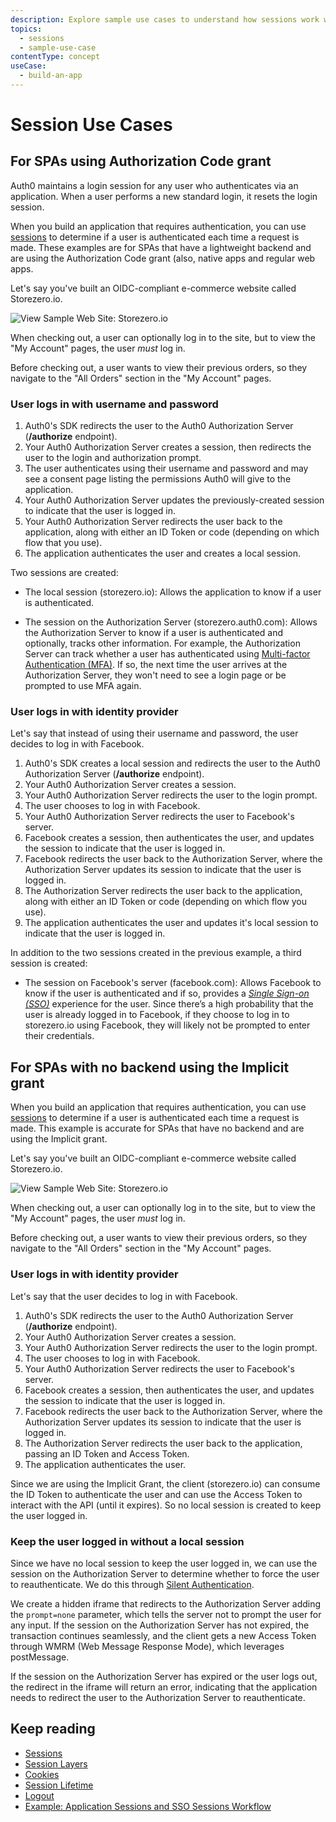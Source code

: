 ```yaml
---
description: Explore sample use cases to understand how sessions work with authentication in Auth0.
topics:
  - sessions
  - sample-use-case
contentType: concept
useCase:
  - build-an-app
---
```

# Session Use Cases

## For SPAs using Authorization Code grant

Auth0 maintains a login session for any user who authenticates via an application. When a user performs a new standard login, it resets the login session.

When you build an application that requires authentication, you can use [sessions](/sessions) to determine if a user is authenticated each time a request is made. These examples are for SPAs that have a lightweight backend and are using the Authorization Code grant (also, native apps and regular web apps. 

Let's say you've built an OIDC-compliant e-commerce website called Storezero.io. 

![View Sample Web Site: Storezero.io](/media/articles/sessions/use-case-storezero.png)

When checking out, a user can optionally log in to the site, but to view the "My Account" pages, the user _must_ log in.

Before checking out, a user wants to view their previous orders, so they navigate to the "All Orders" section in the "My Account" pages.

### User logs in with username and password

1. Auth0's SDK redirects the user to the Auth0 Authorization Server (**/authorize** endpoint).
2. Your Auth0 Authorization Server creates a session, then redirects the user to the login and authorization prompt.
3. The user authenticates using their username and password and may see a consent page listing the permissions Auth0 will give to the application.
4. Your Auth0 Authorization Server updates the previously-created session to indicate that the user is logged in.
5. Your Auth0 Authorization Server redirects the user back to the application, along with either an ID Token or code (depending on which flow that you use).
6. The application authenticates the user and creates a local session.

Two sessions are created:

* The local session (storezero.io): Allows the application to know if a user is authenticated.

* The session on the Authorization Server (storezero.auth0.com): Allows the Authorization Server to know if a user is authenticated and optionally, tracks other information. For example, the Authorization Server can track whether a user has authenticated using [Multi-factor Authentication (MFA)](/multifactor-authentication). If so, the next time the user arrives at the Authorization Server, they won't need to see a login page or be prompted to use MFA again.

### User logs in with identity provider

Let's say that instead of using their username and password, the user decides to log in with Facebook. 

1. Auth0's SDK creates a local session and redirects the user to the Auth0 Authorization Server (**/authorize** endpoint).
2. Your Auth0 Authorization Server creates a session.
3. Your Auth0 Authorization Server redirects the user to the login prompt.
4. The user chooses to log in with Facebook. 
5. Your Auth0 Authorization Server redirects the user to Facebook's server.
6. Facebook creates a session, then authenticates the user, and updates the session to indicate that the user is logged in.
7. Facebook redirects the user back to the Authorization Server, where the Authorization Server updates its session to indicate that the user is logged in.
8. The Authorization Server redirects the user back to the application, along with either an ID Token or code (depending on which flow you use).
9. The application authenticates the user and updates it's local session to indicate that the user is logged in.

In addition to the two sessions created in the previous example, a third session is created:

* The session on Facebook's server (facebook.com): Allows Facebook to know if the user is authenticated and if so, provides a <dfn data-key="single-sign-on">[Single Sign-on (SSO)](/sso)</dfn> experience for the user. Since there’s a high probability that the user is already logged in to Facebook, if they choose to log in to storezero.io using Facebook, they will likely not be prompted to enter their credentials.

## For SPAs with no backend using the Implicit grant

When you build an application that requires authentication, you can use [sessions](/sessions) to determine if a user is authenticated each time a request is made. This example is accurate for SPAs that have no backend and are using the Implicit grant. 

Let's say you've built an OIDC-compliant e-commerce website called Storezero.io. 

![View Sample Web Site: Storezero.io](/media/articles/sessions/use-case-storezero.png)

When checking out, a user can optionally log in to the site, but to view the "My Account" pages, the user _must_ log in.

Before checking out, a user wants to view their previous orders, so they navigate to the "All Orders" section in the "My Account" pages.

### User logs in with identity provider

Let's say that the user decides to log in with Facebook. 

1. Auth0's SDK redirects the user to the Auth0 Authorization Server (**/authorize** endpoint).
2. Your Auth0 Authorization Server creates a session.
3. Your Auth0 Authorization Server redirects the user to the login prompt.
4. The user chooses to log in with Facebook. 
5. Your Auth0 Authorization Server redirects the user to Facebook's server.
6. Facebook creates a session, then authenticates the user, and updates the session to indicate that the user is logged in.
7. Facebook redirects the user back to the Authorization Server, where the Authorization Server updates its session to indicate that the user is logged in.
8. The Authorization Server redirects the user back to the application, passing an ID Token and Access Token.
9. The application authenticates the user.

Since we are using the Implicit Grant, the client (storezero.io) can consume the ID Token to authenticate the user and can use the Access Token to interact with the API (until it expires). So no local session is created to keep the user logged in.

### Keep the user logged in without a local session

Since we have no local session to keep the user logged in, we can use the session on the Authorization Server to determine whether to force the user to reauthenticate. We do this through [Silent Authentication](/api-auth/tutorials/silent-authentication).

We create a hidden iframe that redirects to the Authorization Server adding the `prompt=none` parameter, which tells the server not to prompt the user for any input. If the session on the Authorization Server has not expired, the transaction continues seamlessly, and the client gets a new Access Token through WMRM (Web Message Response Mode), which leverages postMessage.

If the session on the Authorization Server has expired or the user logs out, the redirect in the iframe will return an error, indicating that the application needs to redirect the user to the Authorization Server to reauthenticate.

## Keep reading

* [Sessions](/sessions)
* [Session Layers](/sessions/concepts/session-layers)
* [Cookies](/sessions/concepts/cookies)
* [Session Lifetime](/sessions/concepts/session-lifetime)
* [Logout](/logout)
* [Example: Application Sessions and SSO Sessions Workflow](/sessions/references/example-short-lived-session-mgmt)
